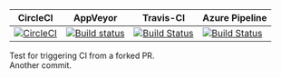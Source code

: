 | CircleCI | AppVeyor | Travis-CI | Azure Pipeline |   
| -- | -- | -- | -- |  
| [![CircleCI](https://circleci.com/bb/gfoidltests/continuous-integration-test/tree/master.svg?style=svg)](https://circleci.com/bb/gfoidltests/continuous-integration-test/tree/master) | [![Build status](https://ci.appveyor.com/api/projects/status/ramupu2tb0ksrxpb?svg=true)](https://ci.appveyor.com/project/GntherFoidl/continuous-integration-test) | [![Build Status](https://travis-ci.org/gfoidl/Continuous-Integration-Test.svg?branch=master)](https://travis-ci.org/gfoidl/Continuous-Integration-Test) | [![Build Status](https://dev.azure.com/gh-gfoidl/AzureDevOpsTest/_apis/build/status/gfoidl.Continuous-Integration-Test)](https://dev.azure.com/gh-gfoidl/AzureDevOpsTest/_build/latest?definitionId=1) |  

Test for triggering CI from a forked PR.  
Another commit.
